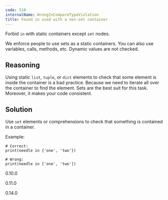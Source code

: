 ```yaml
---
code: 510
internalName: WrongInCompareTypeViolation
title: Found in used with a non-set container
---
```


Forbid `in` with static containers except `set` nodes.

We enforce people to use sets as a static containers. You can also use
variables, calls, methods, etc. Dynamic values are not checked.

## Reasoning
Using static `list`, `tuple`, or `dict` elements to check that some
element is inside the container is a bad practice. Because we need
to iterate all over the container to find the element. Sets are the
best suit for this task. Moreover, it makes your code consistent.

## Solution
Use `set` elements or comprehensions to check that something is
contained in a container.

Example:

    # Correct:
    print(needle in {'one', 'two'})
    
    # Wrong:
    print(needle in ['one', 'two'])

<div class="versionadded">

0.10.0

</div>

<div class="versionchanged">

0.11.0

</div>

<div class="versionchanged">

0.14.0

</div>